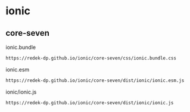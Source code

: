 # ionic

## core-seven

ionic.bundle
```bash
https://redek-dp.github.io/ionic/core-seven/css/ionic.bundle.css
```
ionic.esm
```bash
https://redek-dp.github.io/ionic/core-seven/dist/ionic/ionic.esm.js
```
ionic/ionic.js
```bash
https://redek-dp.github.io/ionic/core-seven/dist/ionic/ionic.js
```
